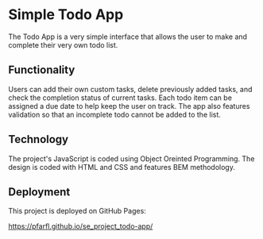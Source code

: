 # Simple Todo App

The Todo App is a very simple interface that allows the user to make and complete their very own todo list.

## Functionality

Users can add their own custom tasks, delete previously added tasks, and check the completion status of current tasks. Each todo item can be assigned a due date to help keep the user on track. The app also features validation so that an incomplete todo cannot be added to the list.

## Technology

The project's JavaScript is coded using Object Oreinted Programming. The design is coded with HTML and CSS and features BEM methodology.

## Deployment

This project is deployed on GitHub Pages:

https://pfarfl.github.io/se_project_todo-app/
